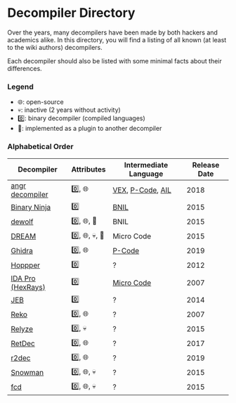 # Decompiler Directory
Over the years, many decompilers have been made by both hackers and academics alike. 
In this directory, you will find a listing of all known (at least to the wiki authors) decompilers. 

Each decompiler should also be listed with some minimal facts about their differences. 

### Legend

- 🌐: open-source
- 💀: inactive (2 years without activity)
- 0️⃣: binary decompiler (compiled languages)
- 🔌: implemented as a plugin to another decompiler

### Alphabetical Order

| Decompiler | Attributes | Intermediate Language | Release Date |
|------------|------------|-----------|--------------|
| [angr decompiler](https://github.com/angr/angr/tree/master/angr/analyses/decompiler) | 0️⃣, 🌐 | [VEX](https://github.com/angr/vex/tree/8f48c00eadbb31d379b829c01792a9c4a21636d4), [P-Code](https://spinsel.dev/assets/2020-06-17-ghidra-brainfuck-processor-1/ghidra_docs/language_spec/html/pcoderef.html), [AIL](https://github.com/angr/ailment) | 2018 |
| [Binary Ninja](https://binary.ninja/) | 0️⃣ | [BNIL](https://docs.binary.ninja/dev/bnil-llil.html) | 2015 |
| [dewolf](https://github.com/fkie-cad/dewolf) | 0️⃣, 🌐, 🔌 | BNIL | 2015 | 
| [DREAM](https://github.com/CodeIntelligenceTesting/dream-ida) | 0️⃣, 🌐, 💀, 🔌 | Micro Code | 2015 |
| [Ghidra](https://github.com/NationalSecurityAgency/ghidra) | 0️⃣, 🌐 | [P-Code](https://spinsel.dev/assets/2020-06-17-ghidra-brainfuck-processor-1/ghidra_docs/language_spec/html/pcoderef.html) | 2019 |
| [Hoppper](https://www.hopperapp.com/) | 0️⃣ | ? | 2012 |
| [IDA Pro (HexRays)](https://hex-rays.com/ida-pro/) | 0️⃣ | [Micro Code](https://gist.github.com/icecr4ck/6c744d489efbb07a32bb22e8a3c748e3) | 2007 | 
| [JEB](https://www.pnfsoftware.com/) | 0️⃣ | ? | 2014 |
| [Reko](https://github.com/uxmal/reko) | 0️⃣, 🌐 | ? | 2007 |
| [Relyze](https://www.relyze.com/) | 0️⃣, 💀 | ? | 2015 |
| [RetDec](https://github.com/avast/retdec) | 0️⃣, 🌐 | ? | 2017 |
| [r2dec](https://github.com/wargio/r2dec-js) | 0️⃣, 🌐 | ? | 2019 |
| [Snowman](https://github.com/x64dbg/snowman) | 0️⃣, 🌐, 💀 | ? | 2015 | 
| [fcd](https://github.com/fay59/fcd) | 0️⃣, 🌐, 💀 | ? | 2015|

